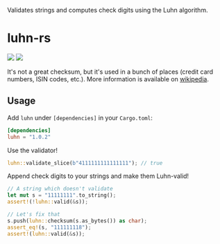 Validates strings and computes check digits using the Luhn algorithm.

# luhn-rs

<a href="https://crates.io/crates/luhn"><img src="https://img.shields.io/crates/v/luhn.svg" /></a>
<a href="https://travis-ci.org/jeffcarp/luhn-rs"><img src="https://api.travis-ci.org/jeffcarp/luhn-rs.svg" /></a>

It's not a great checksum, but it's used in a bunch of places (credit
card numbers, ISIN codes, etc.).  More information is available on
[wikipedia](https://en.wikipedia.org/wiki/Luhn_algorithm).

## Usage

Add `luhn` under `[dependencies]` in your `Cargo.toml`:

```toml
[dependencies]
luhn = "1.0.2"
```

Use the validator!

```rust
luhn::validate_slice(b"4111111111111111"); // true
```

Append check digits to your strings and make them Luhn-valid!

```rust
// A string which doesn't validate
let mut s = "11111111".to_string();
assert!(!luhn::valid(&s));

// Let's fix that
s.push(luhn::checksum(s.as_bytes()) as char);
assert_eq!(s, "111111118");
assert!(luhn::valid(&s));
```
